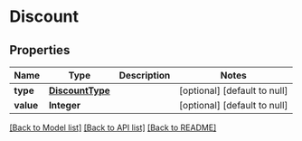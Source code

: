 # Discount
## Properties

| Name | Type | Description | Notes |
|------------ | ------------- | ------------- | -------------|
| **type** | [**DiscountType**](DiscountType.md) |  | [optional] [default to null] |
| **value** | **Integer** |  | [optional] [default to null] |

[[Back to Model list]](../README.md#documentation-for-models) [[Back to API list]](../README.md#documentation-for-api-endpoints) [[Back to README]](../README.md)

